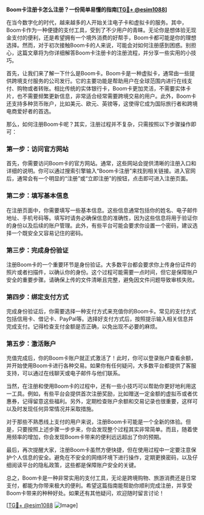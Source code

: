 **Boom卡注册卡怎么注册？一份简单易懂的指南[[TG💪+ @esim1088](https://t.me/s/esim1088)]**

在当今数字化的时代，越来越多的人开始关注电子卡和虚拟卡的服务。其中，Boom卡作为一种便捷的支付工具，受到了不少用户的青睐。无论你是想体验无现金支付的便利，还是希望拥有一个境外消费的好帮手，Boom卡都可能是你的理想选择。然而，对于初次接触Boom卡的人来说，可能会对如何注册感到困惑。别担心，这篇文章将为你详细解答Boom卡注册卡的注册流程，并分享一些实用的小技巧。

首先，让我们来了解一下什么是Boom卡。Boom卡是一种虚拟卡，通常由一些提供跨境支付服务的公司发行。它的主要功能是帮助用户在全球范围内进行在线支付、购物或者转账。相比传统的实体银行卡，Boom卡更加灵活，不需要实体卡片，也不需要频繁更新信息，非常适合经常需要跨境交易的用户。此外，Boom卡还支持多种货币账户，比如美元、欧元、英镑等，这使得它成为国际旅行者和跨境电商爱好者的首选。

那么，如何注册Boom卡呢？其实，注册过程并不复杂，只需按照以下步骤操作即可：

### 第一步：访问官方网站

首先，你需要访问Boom卡的官方网站。通常，这些网站会提供清晰的注册入口和详细的说明。你可以通过搜索引擎输入“Boom卡注册”来找到相关链接。进入官网后，通常会有一个明显的“注册”或“立即注册”的按钮，点击即可进入注册页面。

### 第二步：填写基本信息

在注册页面中，你需要填写一些基本信息。这些信息通常包括你的姓名、电子邮件地址、手机号码等。填写时请务必确保信息的准确性，因为这些信息将用于验证你的身份以及后续的账户管理。此外，有些平台可能会要求你设置一个密码，建议选择一个既安全又容易记住的密码。

### 第三步：完成身份验证

注册Boom卡的一个重要环节是身份验证。大多数平台都会要求你上传身份证件的照片或者扫描件，以确认你的身份。这个过程可能需要一点时间，但它是保障账户安全的重要步骤。请确保上传的文件清晰且完整，避免因文件问题导致审核失败。

### 第四步：绑定支付方式

完成身份验证后，你需要选择一种支付方式来充值你的Boom卡。常见的支付方式包括信用卡、借记卡、PayPal等。选择好支付方式后，按照提示输入相关信息并完成支付。记得检查支付金额是否正确，以免出现不必要的麻烦。

### 第五步：激活账户

充值完成后，你的Boom卡账户就正式激活了！此时，你可以登录账户查看余额，并开始使用Boom卡进行各种交易。如果你有任何疑问，大多数平台都提供了客服支持，可以通过在线聊天或电子邮件与他们联系。

当然，在注册和使用Boom卡的过程中，还有一些小技巧可以帮助你更好地利用这一工具。例如，有些平台会提供首次注册奖励，比如赠送一定金额的虚拟币或者优惠券，记得留意这些福利。另外，定期检查账户余额和交易记录也很重要，这样可以及时发现任何异常情况并采取措施。

对于那些不熟悉线上支付的用户来说，注册Boom卡可能是一个全新的体验。但是，只要按照上述步骤一步步来，你会发现整个过程其实非常简单。而且，随着使用频率的增加，你会发现Boom卡带来的便利远远超出了你的预期。

最后，再次提醒大家，注册Boom卡虽然方便快捷，但在使用过程中一定要注意保护个人信息的安全。避免在不安全的网络环境下进行操作，定期更换密码，以及仔细阅读平台的隐私政策，这些都是保障账户安全的关键。

总之，Boom卡是一种非常实用的支付工具，无论是跨境购物、旅游消费还是日常支付，都能为你带来极大的便利。希望这篇指南能帮助你顺利完成注册，并享受Boom卡带来的种种好处。如果还有其他疑问，欢迎随时留言讨论！

[[TG💪+ @esim1088](https://t.me/s/esim1088) ![Image](https://i.postimg.cc/4NQfJmqS/Snipaste-2025-05-13-00-14-12.png)]